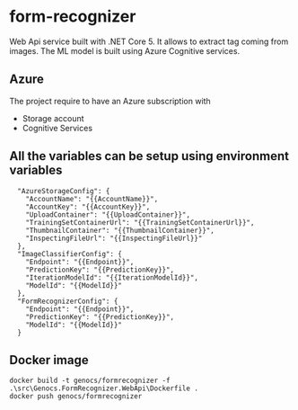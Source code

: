 # form-recognizer
Web Api service built with .NET Core 5. It allows to extract tag coming from images.
The ML model is built using Azure Cognitive services. 

## Azure 
The project require to have an Azure subscription with
- Storage account
- Cognitive Services



## All the variables can be setup using environment variables


``` PS
  "AzureStorageConfig": {
    "AccountName": "{{AccountName}}",
    "AccountKey": "{{AccountKey}}",
    "UploadContainer": "{{UploadContainer}}",
    "TrainingSetContainerUrl": "{{TrainingSetContainerUrl}}",
    "ThumbnailContainer": "{{ThumbnailContainer}}",
    "InspectingFileUrl": "{{InspectingFileUrl}}"
  },
  "ImageClassifierConfig": {
    "Endpoint": "{{Endpoint}}",
    "PredictionKey": "{{PredictionKey}}",
    "IterationModelId": "{{IterationModelId}}",
    "ModelId": "{{ModelId}}"
  },
  "FormRecognizerConfig": {
    "Endpoint": "{{Endpoint}}",
    "PredictionKey": "{{PredictionKey}}",
    "ModelId": "{{ModelId}}"
  }
```  
  

## Docker image

``` PS
docker build -t genocs/formrecognizer -f .\src\Genocs.FormRecognizer.WebApi\Dockerfile .
docker push genocs/formrecognizer
``` 